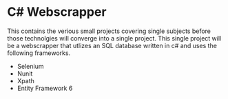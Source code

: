 # C# Webscrapper 
This contains the verious small projects covering single subjects before those technolgies will converge into a single project. 
This single project will be a webscrapper that utlizes an SQL database written in c# and uses the following frameworks.
<ul>
	<li>Selenium</li>
	<li>Nunit</li>
	<li>Xpath</li>
	<li>Entity Framework 6</li>
</ul>
